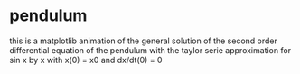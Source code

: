 # pendulum

this is a matplotlib animation of the general solution of the second order differential equation of the pendulum with the taylor serie approximation for sin x by x with x(0) = x0 and dx/dt(0) = 0
